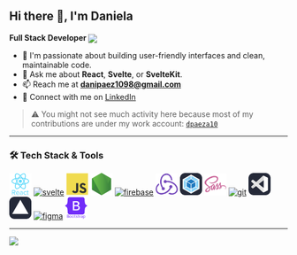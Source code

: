 ## Hi there 👋, I'm Daniela 

**Full Stack Developer** <img src="https://media0.giphy.com/media/8H1SPh0ysU9EoXMzVj/giphy.gif?cid=ecf05e47uvilrk9f3ch7ikb0ow6z71zuq4gg68a732s71dov&rid=giphy.gif&ct=s" width="50" align='center'>

- 🧠 I'm passionate about building user-friendly interfaces and clean, maintainable code.
- 💬 Ask me about **React**, **Svelte**, or **SvelteKit**.
- 📫 Reach me at **danipaez1098@gmail.com**
- 💼 Connect with me on [LinkedIn](https://www.linkedin.com/in/daniela-paez-delahoz/)
  
> ⚠️ You might not see much activity here because most of my contributions are under my work account: [`dpaeza10`](https://github.com/dpaeza10)

---

### 🛠️ Tech Stack & Tools

<p align="left">
  <a href="https://reactjs.org/" target="_blank"><img src="https://raw.githubusercontent.com/devicons/devicon/master/icons/react/react-original-wordmark.svg" alt="react" width="40" height="40"/></a>
  <a href="https://svelte.dev/" target="_blank"><img src="https://upload.wikimedia.org/wikipedia/commons/1/1b/Svelte_Logo.svg" alt="svelte" width="40" height="40"/></a>
  <a href="https://developer.mozilla.org/en-US/docs/Web/JavaScript" target="_blank"><img src="https://raw.githubusercontent.com/devicons/devicon/master/icons/javascript/javascript-original.svg" alt="javascript" width="40" height="40"/></a>
  <a href="https://nodejs.org/" target="_blank"><img src="https://github.com/devicons/devicon/blob/master/icons/nodejs/nodejs-original.svg" width="40" height="40"/></a>
  <a href="https://firebase.google.com/" target="_blank"><img src="https://www.vectorlogo.zone/logos/firebase/firebase-icon.svg" alt="firebase" width="40" height="40"/></a>
  <a href="https://redux.js.org/" target="_blank"><img src="https://github.com/devicons/devicon/blob/master/icons/redux/redux-original.svg" alt="redux" width="40" height="40"/></a>
  <a href="https://webpack.js.org/" target="_blank"><img src="https://github.com/tandpfun/skill-icons/blob/main/icons/Webpack-Dark.svg" alt="webpack" width="40" height="40"/></a>
  <a href="https://sass-lang.com/" target="_blank"><img src="https://raw.githubusercontent.com/devicons/devicon/master/icons/sass/sass-original.svg" alt="sass" width="40" height="40"/></a>
  <a href="https://git-scm.com/" target="_blank"><img src="https://www.vectorlogo.zone/logos/git-scm/git-scm-icon.svg" alt="git" width="40" height="40"/></a>
  <a href="https://code.visualstudio.com/" target="_blank"><img src="https://github.com/tandpfun/skill-icons/blob/main/icons/VSCode-Dark.svg" alt="vscode" width="40" height="40"/></a>
  <a href="https://vercel.com" target="_blank"><img src="https://github.com/tandpfun/skill-icons/blob/main/icons/Vercel-Dark.svg" alt="vercel" width="40" height="40"/></a>
  <a href="https://www.figma.com/" target="_blank"><img src="https://www.vectorlogo.zone/logos/figma/figma-icon.svg" alt="figma" width="40" height="40"/></a>
  <a href="https://getbootstrap.com" target="_blank"><img src="https://raw.githubusercontent.com/devicons/devicon/master/icons/bootstrap/bootstrap-plain-wordmark.svg" alt="bootstrap" width="40" height="40"/></a>
</p>

---

[![](https://visitcount.itsvg.in/api?id=dpaeza&label=Profile%20Views&color=10&icon=5&pretty=false)](https://visitcount.itsvg.in)
